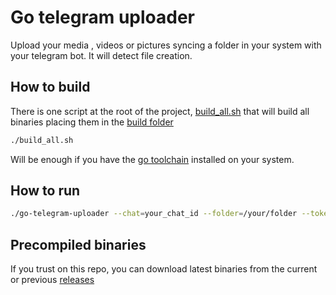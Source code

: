 # Go telegram uploader

Upload your media , videos or pictures syncing a folder in your system with your telegram bot.
It will detect file creation.

## How to build
There is one script at the root of the project, [build_all.sh](build_all.sh) that will build all binaries placing them 
in the [build folder](build)
```bash
./build_all.sh
```
Will be enough if you have the [go toolchain](https://golang.org/doc/install) installed on your system.

## How to run
```bash
./go-telegram-uploader --chat=your_chat_id --folder=/your/folder --token=your_bot_token 
```
## Precompiled binaries
If you trust on this repo, you can download latest binaries from the current or previous [releases](https://github.com/eloylp/go-telegram-uploader/releases)
